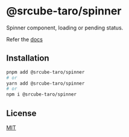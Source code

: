 # @srcube-taro/spinner

Spinner component, loading or pending status.

Refer the [docs](https://srcube-taro.vercel.app/docs/components/spinner)

## Installation

```bash
pnpm add @srcube-taro/spinner
# or
yarn add @srcube-taro/spinner
# or
npm i @srcube-taro/spinner
```

## License

[MIT](https://github.com/srcube/srcube-taro/blob/main/LICENSE.md)
